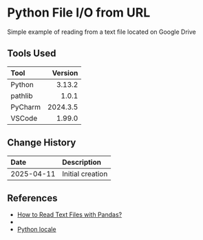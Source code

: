 # Python File I/O from URL
Simple example of reading from a text file located on Google Drive

## Tools Used

| Tool    |  Version |
|:--------|---------:|
| Python  |   3.13.2 |
| pathlib |    1.0.1 |
| PyCharm | 2024.3.5 |
| VSCode  |   1.99.0 |

## Change History

| Date       | Description      |
|:-----------|:-----------------|
| 2025-04-11 | Initial creation |

## References
* [How to Read Text Files with Pandas?](https://www.geeksforgeeks.org/how-to-read-text-files-with-pandas/)
* [](https://fromzerotofullstack.com/courses/sheet2graph/ep11--reading-a-file-from-google-drive/)
* [Python locale](https://docs.python.org/3/library/locale.html)